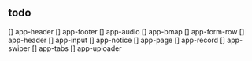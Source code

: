 ## todo
[] app-header
[] app-footer
[] app-audio
[] app-bmap
[] app-form-row
[] app-header
[] app-input
[] app-notice
[] app-page
[] app-record
[] app-swiper
[] app-tabs
[] app-uploader